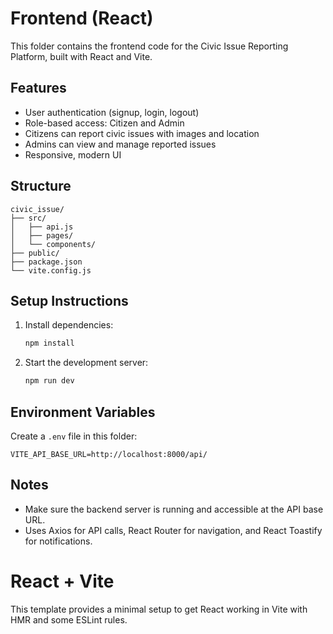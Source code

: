 # Frontend (React)

This folder contains the frontend code for the Civic Issue Reporting Platform, built with React and Vite.

## Features
- User authentication (signup, login, logout)
- Role-based access: Citizen and Admin
- Citizens can report civic issues with images and location
- Admins can view and manage reported issues
- Responsive, modern UI

## Structure
```
civic_issue/
├── src/
│   ├── api.js
│   ├── pages/
│   └── components/
├── public/
├── package.json
└── vite.config.js
```

## Setup Instructions
1. Install dependencies:
   ```bash
   npm install
   ```
2. Start the development server:
   ```bash
   npm run dev
   ```

## Environment Variables
Create a `.env` file in this folder:
```
VITE_API_BASE_URL=http://localhost:8000/api/
```

## Notes
- Make sure the backend server is running and accessible at the API base URL.
- Uses Axios for API calls, React Router for navigation, and React Toastify for notifications.

# React + Vite

This template provides a minimal setup to get React working in Vite with HMR and some ESLint rules.
